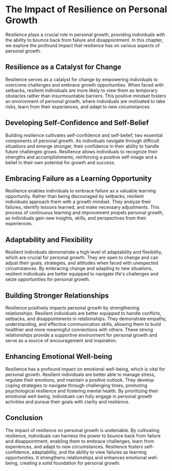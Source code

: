 The Impact of Resilience on Personal Growth
=======================================================

Resilience plays a crucial role in personal growth, providing individuals with the ability to bounce back from failure and disappointment. In this chapter, we explore the profound impact that resilience has on various aspects of personal growth.

Resilience as a Catalyst for Change
-----------------------------------

Resilience serves as a catalyst for change by empowering individuals to overcome challenges and embrace growth opportunities. When faced with setbacks, resilient individuals are more likely to view them as temporary obstacles rather than insurmountable barriers. This positive mindset fosters an environment of personal growth, where individuals are motivated to take risks, learn from their experiences, and adapt to new circumstances.

Developing Self-Confidence and Self-Belief
------------------------------------------

Building resilience cultivates self-confidence and self-belief, two essential components of personal growth. As individuals navigate through difficult situations and emerge stronger, their confidence in their ability to handle future challenges grows. Resilience allows individuals to recognize their strengths and accomplishments, reinforcing a positive self-image and a belief in their own potential for growth and success.

Embracing Failure as a Learning Opportunity
-------------------------------------------

Resilience enables individuals to embrace failure as a valuable learning opportunity. Rather than being discouraged by setbacks, resilient individuals approach them with a growth mindset. They analyze their failures, identify lessons learned, and make necessary adjustments. This process of continuous learning and improvement propels personal growth, as individuals gain new insights, skills, and perspectives from their experiences.

Adaptability and Flexibility
----------------------------

Resilient individuals demonstrate a high level of adaptability and flexibility, which are crucial for personal growth. They are open to change and can adjust their goals, strategies, and attitudes when faced with unexpected circumstances. By embracing change and adapting to new situations, resilient individuals are better equipped to navigate life's challenges and seize opportunities for personal growth.

Building Stronger Relationships
-------------------------------

Resilience positively impacts personal growth by strengthening relationships. Resilient individuals are better equipped to handle conflicts, setbacks, and disappointments in relationships. They demonstrate empathy, understanding, and effective communication skills, allowing them to build healthier and more meaningful connections with others. These strong relationships provide a supportive environment for personal growth and serve as a source of encouragement and inspiration.

Enhancing Emotional Well-being
------------------------------

Resilience has a profound impact on emotional well-being, which is vital for personal growth. Resilient individuals are better able to manage stress, regulate their emotions, and maintain a positive outlook. They develop coping strategies to navigate through challenging times, promoting psychological resilience and fostering mental health. By prioritizing their emotional well-being, individuals can fully engage in personal growth activities and pursue their goals with clarity and resilience.

Conclusion
----------

The impact of resilience on personal growth is undeniable. By cultivating resilience, individuals can harness the power to bounce back from failure and disappointment, enabling them to embrace challenges, learn from experiences, and adapt to new circumstances. Resilience fosters self-confidence, adaptability, and the ability to view failures as learning opportunities. It strengthens relationships and enhances emotional well-being, creating a solid foundation for personal growth.
